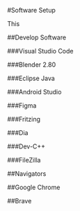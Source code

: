 
#Software Setup

This 

##Develop Software

###Visual Studio Code

###Blender 2.80

###Eclipse Java

###Android Studio 

###Figma

###Fritzing

###Dia

###Dev-C++

###FileZilla

##Navigators

##Google Chrome

##Brave












